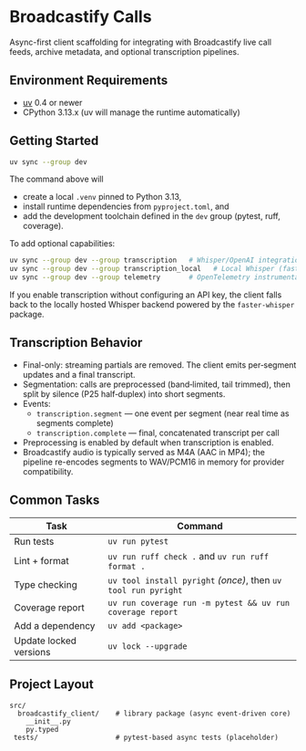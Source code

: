 # Broadcastify Calls

Async-first client scaffolding for integrating with Broadcastify live call feeds, archive metadata, and optional transcription pipelines.

## Environment Requirements

- [uv](https://docs.astral.sh/uv/) 0.4 or newer
- CPython 3.13.x (uv will manage the runtime automatically)

## Getting Started

```bash
uv sync --group dev
```

The command above will

- create a local `.venv` pinned to Python 3.13,
- install runtime dependencies from `pyproject.toml`, and
- add the development toolchain defined in the `dev` group (pytest, ruff, coverage).

To add optional capabilities:

```bash
uv sync --group dev --group transcription   # Whisper/OpenAI integration
uv sync --group dev --group transcription_local   # Local Whisper (faster-whisper)
uv sync --group dev --group telemetry       # OpenTelemetry instrumentation
```

If you enable transcription without configuring an API key, the client falls back to the
locally hosted Whisper backend powered by the `faster-whisper` package.

## Transcription Behavior

- Final-only: streaming partials are removed. The client emits per‑segment updates and a final transcript.
- Segmentation: calls are preprocessed (band‑limited, tail trimmed), then split by silence (P25 half‑duplex) into short segments.
- Events:
  - `transcription.segment` — one event per segment (near real time as segments complete)
  - `transcription.complete` — final, concatenated transcript per call
- Preprocessing is enabled by default when transcription is enabled.
- Broadcastify audio is typically served as M4A (AAC in MP4); the pipeline re-encodes segments to WAV/PCM16 in memory for provider compatibility.

## Common Tasks

| Task                   | Command                                                        |
| ---------------------- | -------------------------------------------------------------- |
| Run tests              | `uv run pytest`                                                |
| Lint + format          | `uv run ruff check .` and `uv run ruff format .`               |
| Type checking          | `uv tool install pyright` _(once)_, then `uv tool run pyright` |
| Coverage report        | `uv run coverage run -m pytest && uv run coverage report`      |
| Add a dependency       | `uv add <package>`                                             |
| Update locked versions | `uv lock --upgrade`                                            |

## Project Layout

```
src/
  broadcastify_client/    # library package (async event-driven core)
    __init__.py
    py.typed
 tests/                   # pytest-based async tests (placeholder)
```
